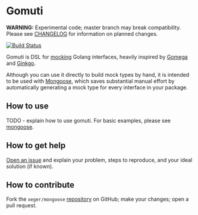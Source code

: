 # Gomuti

**WARNING:** Experimental code; master branch may break compatibility. Please see [CHANGELOG](CHANGELOG.md) for information on planned changes.

[![Build Status](https://travis-ci.org/xeger/gomuti.png)](https://travis-ci.org/xeger/gomuti)

Gomuti is DSL for [mocking](https://en.wikipedia.org/wiki/Mock_object) Golang interfaces, heavily inspired by [Gomega](https://github.com/onsi/gomega) and [Ginkgo](https://github.com/onsi/ginkgo).

Although you can use it directly to build mock types by hand, it is intended to be used with [Mongoose](https://github.com/xeger/mongoose), which saves substantial manual effort by automatically generating a mock type for every interface in your package.

## How to use

TODO - explain how to use gomuti. For basic examples, please see [mongoose](https://github.com/xeger/mongoose).

## How to get help

[Open an issue](https://github.com/xeger/mongoose/issues/new) and explain your problem, steps to reproduce, and your ideal solution (if known).

## How to contribute

Fork the `xeger/mongoose` [repository](https://github.com/xeger/mongoose) on GitHub; make your changes; open a pull request.
